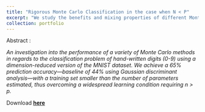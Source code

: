 ```yaml
---
title: "Rigorous Monte Carlo Classification in the case when N < P"
excerpt: "We study the benefits and mixing properties of different Monte Carlo algorithms when implementing a logistic classifier in the MNIST hand-written dataset.   <br/><br/><img src='/images/MNIST.png'>"
collection: portfolio
---
```


Abstract :

*An investigation into the performance of a variety of Monte Carlo methods in regards to the classification problem of hand-written digits (0-9) using a dimension-reduced version of the MNIST dataset. We achieve a 65% prediction accuracy—baseline of 44% using Gaussian discriminant analysis—with a training set smaller than the number of parameters estimated, thus overcoming a widespread learning condition requiring n > p.*

Download [**here**](https://sergiosonline.github.io/files/STA3431-Monte_Carlo-Project.pdf)
